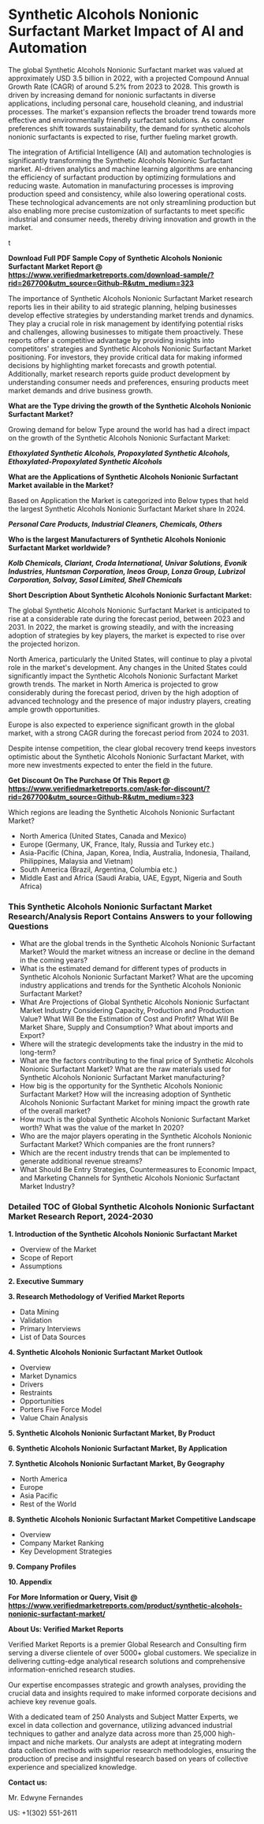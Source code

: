 <meta name="title" content="Global Synthetic Alcohols Nonionic Surfactant Market Impact of AI and Automation"><meta name="description" content="The global Synthetic Alcohols Nonionic Surfactant market was valued at approximately USD 3.5 billion in 2022, with a projected Compound Annual Growth Rate (CAGR) of ar"><meta name="title" content="Synthetic Alcohols Nonionic Surfactant Market Size, Share, Scope, Trends, Growth, Opportunities, Analysis, Forecast"><h1>Synthetic Alcohols Nonionic Surfactant Market Impact of AI and Automation</h1><p>The global Synthetic Alcohols Nonionic Surfactant market was valued at approximately USD 3.5 billion in 2022, with a projected Compound Annual Growth Rate (CAGR) of around 5.2% from 2023 to 2028. This growth is driven by increasing demand for nonionic surfactants in diverse applications, including personal care, household cleaning, and industrial processes. The market's expansion reflects the broader trend towards more effective and environmentally friendly surfactant solutions. As consumer preferences shift towards sustainability, the demand for synthetic alcohols nonionic surfactants is expected to rise, further fueling market growth.</p><p>The integration of Artificial Intelligence (AI) and automation technologies is significantly transforming the Synthetic Alcohols Nonionic Surfactant market. AI-driven analytics and machine learning algorithms are enhancing the efficiency of surfactant production by optimizing formulations and reducing waste. Automation in manufacturing processes is improving production speed and consistency, while also lowering operational costs. These technological advancements are not only streamlining production but also enabling more precise customization of surfactants to meet specific industrial and consumer needs, thereby driving innovation and growth in the market.</p>t</p><p id="" class=""><strong>Download Full PDF Sample Copy of Synthetic Alcohols Nonionic Surfactant Market Report @ <a href="https://www.verifiedmarketreports.com/download-sample/?rid=267700&utm_source=Github-R&utm_medium=323" target="_blank">https://www.verifiedmarketreports.com/download-sample/?rid=267700&utm_source=Github-R&utm_medium=323</a></strong></p><p>The importance of&nbsp;Synthetic Alcohols Nonionic Surfactant Market research reports lies in their ability to aid strategic planning, helping businesses develop effective strategies by understanding market trends and dynamics. They play a crucial role in risk management by identifying potential risks and challenges, allowing businesses to mitigate them proactively. These reports offer a competitive advantage by providing insights into competitors' strategies and Synthetic Alcohols Nonionic Surfactant Market positioning. For investors, they provide critical data for making informed decisions by highlighting market forecasts and growth potential. Additionally, market research reports guide product development by understanding consumer needs and preferences, ensuring products meet market demands and drive business growth.</p><p><strong>What are the&nbsp;Type driving the growth of the Synthetic Alcohols Nonionic Surfactant Market?</strong></p><p id="" class="">Growing demand for below Type around the world has had a direct impact on the growth of the Synthetic Alcohols Nonionic Surfactant Market:</p><em><strong>Ethoxylated Synthetic Alcohols, Propoxylated Synthetic Alcohols, Ethoxylated-Propoxylated Synthetic Alcohols</strong></em></p><strong>What are the&nbsp;Applications&nbsp;of Synthetic Alcohols Nonionic Surfactant Market available in the Market?</strong></p><p id="" class="">Based on Application the Market is categorized into Below types that held the largest Synthetic Alcohols Nonionic Surfactant Market share In 2024.</p><em><strong>Personal Care Products, Industrial Cleaners, Chemicals, Others</strong></em></p><strong>Who is the largest Manufacturers of Synthetic Alcohols Nonionic Surfactant Market worldwide?</strong></p><p><em><strong>Kolb Chemicals, Clariant, Croda International, Univar Solutions, Evonik Industries, Huntsman Corporation, Ineos Group, Lonza Group, Lubrizol Corporation, Solvay, Sasol Limited, Shell Chemicals</strong></em></p><p id="" class=""><strong>Short Description About Synthetic Alcohols Nonionic Surfactant Market:</strong></p><p>The global Synthetic Alcohols Nonionic Surfactant Market is anticipated to rise at a considerable rate during the forecast period, between 2023 and 2031. In 2022, the market is growing steadily, and with the increasing adoption of strategies by key players, the market is expected to rise over the projected horizon.</p><p>North America, particularly the United States, will continue to play a pivotal role in the market's development. Any changes in the United States could significantly impact the Synthetic Alcohols Nonionic Surfactant Market growth trends. The market in North America is projected to grow considerably during the forecast period, driven by the high adoption of advanced technology and the presence of major industry players, creating ample growth opportunities.</p><p>Europe is also expected to experience significant growth in the global market, with a strong CAGR during the forecast period from 2024 to 2031.</p><p>Despite intense competition, the clear global recovery trend keeps investors optimistic about the Synthetic Alcohols Nonionic Surfactant Market, with more new investments expected to enter the field in the future.</p><p id="" class=""><strong>Get Discount On The Purchase Of This Report @ <a href="https://www.verifiedmarketreports.com/ask-for-discount/?rid=267700&utm_source=Github-R&utm_medium=323" target="_blank">https://www.verifiedmarketreports.com/ask-for-discount/?rid=267700&utm_source=Github-R&utm_medium=323</a></strong></p>Which regions are leading the Synthetic Alcohols Nonionic Surfactant Market?</p><ul><li>North America (United States, Canada and Mexico)</li><li>Europe (Germany, UK, France, Italy, Russia and Turkey etc.)</li><li>Asia-Pacific (China, Japan, Korea, India, Australia, Indonesia, Thailand, Philippines, Malaysia and Vietnam)</li><li>South America (Brazil, Argentina, Columbia etc.)</li><li>Middle East and Africa (Saudi Arabia, UAE, Egypt, Nigeria and South Africa)</li></ul><h3 id="" class="">This Synthetic Alcohols Nonionic Surfactant Market Research/Analysis Report Contains Answers to your following Questions</h3><ul><li>What are the global trends in the Synthetic Alcohols Nonionic Surfactant Market? Would the market witness an increase or decline in the demand in the coming years?</li><li>What is the estimated demand for different types of products in Synthetic Alcohols Nonionic Surfactant Market? What are the upcoming industry applications and trends for the Synthetic Alcohols Nonionic Surfactant Market?</li><li>What Are Projections of Global Synthetic Alcohols Nonionic Surfactant Market Industry Considering Capacity, Production and Production Value? What Will Be the Estimation of Cost and Profit? What Will Be Market Share, Supply and Consumption? What about imports and Export?</li><li>Where will the strategic developments take the industry in the mid to long-term?</li><li>What are the factors contributing to the final price of Synthetic Alcohols Nonionic Surfactant Market? What are the raw materials used for Synthetic Alcohols Nonionic Surfactant Market manufacturing?</li><li>How big is the opportunity for the Synthetic Alcohols Nonionic Surfactant Market? How will the increasing adoption of Synthetic Alcohols Nonionic Surfactant Market for mining impact the growth rate of the overall market?</li><li>How much is the global Synthetic Alcohols Nonionic Surfactant Market worth? What was the value of the market In 2020?</li><li>Who are the major players operating in the Synthetic Alcohols Nonionic Surfactant Market? Which companies are the front runners?</li><li>Which are the recent industry trends that can be implemented to generate additional revenue streams?</li><li>What Should Be Entry Strategies, Countermeasures to Economic Impact, and Marketing Channels for Synthetic Alcohols Nonionic Surfactant Market Industry?</li></ul><h3 id="" class="">Detailed TOC of Global Synthetic Alcohols Nonionic Surfactant Market Research Report, 2024-2030</h3><p id="" class=""><strong>1. Introduction of the Synthetic Alcohols Nonionic Surfactant Market</strong></p><ul><li>Overview of the Market</li><li>Scope of Report</li><li>Assumptions</li></ul><p id="" class=""><strong>2. Executive Summary</strong></p><p id="" class=""><strong>3. Research Methodology of Verified Market Reports</strong></p><ul><li>Data Mining</li><li>Validation</li><li>Primary Interviews</li><li>List of Data Sources</li></ul><p id="" class=""><strong>4. Synthetic Alcohols Nonionic Surfactant Market Outlook</strong></p><ul><li>Overview</li><li>Market Dynamics</li><li>Drivers</li><li>Restraints</li><li>Opportunities</li><li>Porters Five Force Model</li><li>Value Chain Analysis</li></ul><p id="" class=""><strong>5. Synthetic Alcohols Nonionic Surfactant Market, By Product</strong></p><p id="" class=""><strong>6. Synthetic Alcohols Nonionic Surfactant Market, By Application</strong></p><p id="" class=""><strong>7. Synthetic Alcohols Nonionic Surfactant Market, By Geography</strong></p><ul><li>North America</li><li>Europe</li><li>Asia Pacific</li><li>Rest of the World</li></ul><p id="" class=""><strong>8. Synthetic Alcohols Nonionic Surfactant Market Competitive Landscape</strong></p><ul><li>Overview</li><li>Company Market Ranking</li><li>Key Development Strategies</li></ul><p id="" class=""><strong>9. Company Profiles</strong></p><p id="" class=""><strong>10. Appendix</strong></p><p id="" class=""><strong>For More Information or Query, Visit @ <a href="https://www.verifiedmarketreports.com/product/synthetic-alcohols-nonionic-surfactant-market/" target="_blank">https://www.verifiedmarketreports.com/product/synthetic-alcohols-nonionic-surfactant-market/</a></strong></p><p id="" class=""><strong>About Us: Verified Market Reports</strong></p><p id="" class="">Verified Market Reports is a premier Global Research and Consulting firm serving a diverse clientele of over 5000+ global customers. We specialize in delivering cutting-edge analytical research solutions and comprehensive information-enriched research studies.</p><p id="" class="">Our expertise encompasses strategic and growth analyses, providing the crucial data and insights required to make informed corporate decisions and achieve key revenue goals.</p><p id="" class="">With a dedicated team of 250 Analysts and Subject Matter Experts, we excel in data collection and governance, utilizing advanced industrial techniques to gather and analyze data across more than 25,000 high-impact and niche markets. Our analysts are adept at integrating modern data collection methods with superior research methodologies, ensuring the production of precise and insightful research based on years of collective experience and specialized knowledge.</p><p id="" class=""><strong>Contact us:</strong></p><p id="" class="">Mr. Edwyne Fernandes</p><p id="" class="">US: +1(302) 551-2611</p>